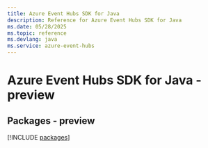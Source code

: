 ```yaml
---
title: Azure Event Hubs SDK for Java
description: Reference for Azure Event Hubs SDK for Java
ms.date: 05/28/2025
ms.topic: reference
ms.devlang: java
ms.service: azure-event-hubs
---
```

# Azure Event Hubs SDK for Java - preview
## Packages - preview
[!INCLUDE [packages](event-hubs-index.md)]